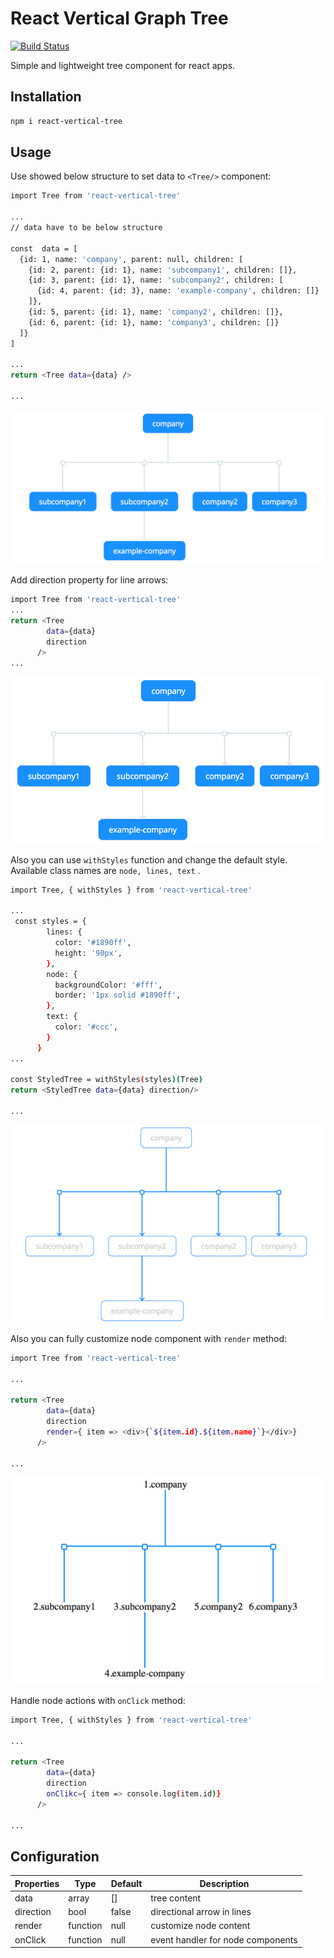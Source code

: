 # React Vertical Graph Tree

[![Build Status](https://travis-ci.com/seviltagiyeva/react-tree.svg?branch=master)](https://travis-ci.com/seviltagiyeva/react-tree)


Simple and lightweight tree component for react apps.


## Installation
```bash
npm i react-vertical-tree
```

## Usage
Use showed below structure to set data to `<Tree/>` component:

```bash
import Tree from 'react-vertical-tree'

...
// data have to be below structure

const  data = [
  {id: 1, name: 'company', parent: null, children: [
    {id: 2, parent: {id: 1}, name: 'subcompany1', children: []},
    {id: 3, parent: {id: 1}, name: 'subcompany2', children: [
      {id: 4, parent: {id: 3}, name: 'example-company', children: []}
    ]},
    {id: 5, parent: {id: 1}, name: 'company2', children: []},
    {id: 6, parent: {id: 1}, name: 'company3', children: []}
  ]}
]

...
return <Tree data={data} />

...

```

![default preview](examples/deafult.png)

Add direction property for line arrows:

```bash
import Tree from 'react-vertical-tree'
...
return <Tree
        data={data} 
        direction
      />
...

```

![default preview with direction](examples/direction.png)

Also you can use `withStyles` function and change the default style. Available class names are `node, lines, text` .

```bash
import Tree, { withStyles } from 'react-vertical-tree'

...
 const styles = {
        lines: {
          color: '#1890ff',
          height: '90px',
        },
        node: {
          backgroundColor: '#fff',
          border: '1px solid #1890ff',
        },
        text: {
          color: '#ccc',
        }
      }
...

const StyledTree = withStyles(styles)(Tree)
return <StyledTree data={data} direction/>

...

```

![customized style](/examples/customStyle.png)

Also you can fully customize node component with `render` method:

```bash
import Tree from 'react-vertical-tree'

...

return <Tree 
        data={data} 
        direction
        render={ item => <div>{`${item.id}.${item.name}`}</div>}
      />

...

```

![customized nodes](examples/customNode.png)


Handle node actions with `onClick` method:

```bash
import Tree, { withStyles } from 'react-vertical-tree'

...

return <Tree 
        data={data} 
        direction
        onClikc={ item => console.log(item.id)}
      />

...

```
## Configuration

Properties | Type | Default | Description
--- | --- | --- | --- |
data | array | [] | tree content
direction | bool | false | directional arrow in lines
render | function | null | customize node content
onClick | function | null | event handler for node components 
